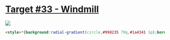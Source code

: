# [Target #33 - Windmill](https://cssbattle.dev/play/33)

![](https://cssbattle.dev/targets/33.png)

```HTML
<style>*{background:radial-gradient(circle,#998235 79q,#1a4341 1q);border-radius:50%}*>*{margin:50 100;background:conic-gradient(#f3ac3c 25%,#1a4341 1%,50%,#0000 1%),radial-gradient(at 74q 74q,#0b2429 16q,#0000 1q
```